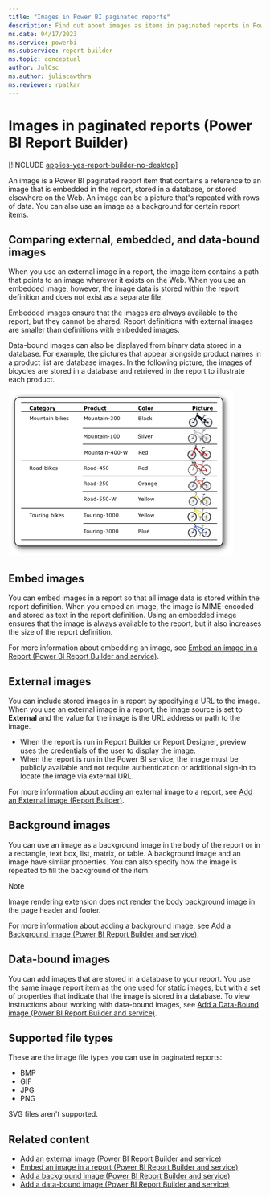 ```yaml
---
title: "Images in Power BI paginated reports"
description: Find out about images as items in paginated reports in Power BI Report Builder. These items contain a reference to an image embedded in a report or stored in a database.
ms.date: 04/17/2023
ms.service: powerbi
ms.subservice: report-builder
ms.topic: conceptual
author: JulCsc
ms.author: juliacawthra
ms.reviewer: rpatkar
---
```

# Images in paginated reports (Power BI Report Builder)

[!INCLUDE [applies-yes-report-builder-no-desktop](../../includes/applies-yes-report-builder-no-desktop.md)]

An image is a Power BI paginated report item that contains a reference to an image that is embedded in the report, stored in a database, or stored elsewhere on the Web. An image can be a picture that's repeated with rows of data. You can also use an image as a background for certain report items.  
  
##  <a name="ComparingImages"></a> Comparing external, embedded, and data-bound images  

 When you use an external image in a report, the image item contains a path that points to an image wherever it exists on the Web. When you use an embedded image, however, the image data is stored within the report definition and does not exist as a separate file.  
  
 Embedded images ensure that the images are always available to the report, but they cannot be shared. Report definitions with external images are smaller than definitions with embedded images.  
  
 Data-bound images can also be displayed from binary data stored in a database. For example, the pictures that appear alongside product names in a product list are database images. In the following picture, the images of bicycles are stored in a database and retrieved in the report to illustrate each product.  
  
 ![Screenshot showing table with data-bound images of bikes.](./media/data-bound-bikes.png "Screenshot showing table with data-bound images of bikes.")

##  <a name="EmbedImages"></a> Embed images

 You can embed images in a report so that all image data is stored within the report definition. When you embed an image, the image is MIME-encoded and stored as text in the report definition. Using an embedded image ensures that the image is always available to the report, but it also increases the size of the report definition.  
  
 For more information about embedding an image, see [Embed an image in a Report &#40;Power BI Report Builder and service&#41;](./embed-image-report-report-builder-service.md).  

##  <a name="ExternalImages"></a> External images

 You can include stored images in a report by specifying a URL to the image. When you use an external image in a report, the image source is set to **External** and the value for the image is the URL address or path to the image.  

- When the report is run in Report Builder or Report Designer, preview uses the credentials of the user to display the image.
- When the report is run in the Power BI service, the image must be publicly available and not require authentication or additional sign-in to locate the image via external URL.
  
 For more information about adding an external image to a report, see [Add an External image &#40;Report Builder)](./add-external-image-report-builder-service.md).  
  
##  <a name="BackgroundImages"></a> Background images

 You can use an image as a background image in the body of the report or in a rectangle, text box, list, matrix, or table. A background image and an image have similar properties. You can also specify how the image is repeated to fill the background of the item.  
  
> [!NOTE]  
> Image rendering extension does not render the body background image in the page header and footer.  
  
 For more information about adding a background image, see [Add a Background image &#40;Power BI Report Builder and service&#41;](./add-background-image-report-builder-service.md).  
  
  
##  <a name="DataboundImages"></a> Data-bound images  
 You can add images that are stored in a database to your report. You use the same image report item as the one used for static images, but with a set of properties that indicate that the image is stored in a database. To view instructions about working with data-bound images, see [Add a Data-Bound image &#40;Power BI Report Builder and service&#41;](./add-data-bound-image-report-builder-service.md).  

## Supported file types

These are the image file types you can use in paginated reports:

- BMP
- GIF
- JPG
- PNG
 
SVG files aren't supported.
 
## Related content

- [Add an external image &#40;Power BI Report Builder and service&#41;](./add-external-image-report-builder-service.md)  
- [Embed an image in a report &#40;Power BI Report Builder and service&#41;](./embed-image-report-report-builder-service.md)  
- [Add a background image &#40;Power BI Report Builder and service&#41;](./add-background-image-report-builder-service.md)  
- [Add a data-bound image &#40;Power BI Report Builder and service&#41;](./add-data-bound-image-report-builder-service.md)  

